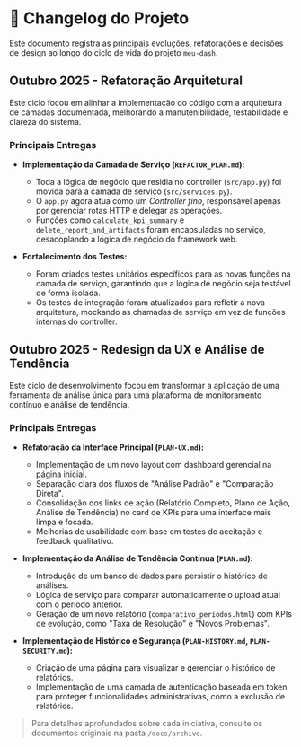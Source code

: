 # 📜 Changelog do Projeto

Este documento registra as principais evoluções, refatorações e decisões de design ao longo do ciclo de vida do projeto `meu-dash`.

## Outubro 2025 - Refatoração Arquitetural

Este ciclo focou em alinhar a implementação do código com a arquitetura de camadas documentada, melhorando a manutenibilidade, testabilidade e clareza do sistema.

### Principais Entregas

- **Implementação da Camada de Serviço (`REFACTOR_PLAN.md`):**
  - Toda a lógica de negócio que residia no controller (`src/app.py`) foi movida para a camada de serviço (`src/services.py`).
  - O `app.py` agora atua como um *Controller fino*, responsável apenas por gerenciar rotas HTTP e delegar as operações.
  - Funções como `calculate_kpi_summary` e `delete_report_and_artifacts` foram encapsuladas no serviço, desacoplando a lógica de negócio do framework web.

- **Fortalecimento dos Testes:**
  - Foram criados testes unitários específicos para as novas funções na camada de serviço, garantindo que a lógica de negócio seja testável de forma isolada.
  - Os testes de integração foram atualizados para refletir a nova arquitetura, mockando as chamadas de serviço em vez de funções internas do controller.

## Outubro 2025 - Redesign da UX e Análise de Tendência

Este ciclo de desenvolvimento focou em transformar a aplicação de uma ferramenta de análise única para uma plataforma de monitoramento contínuo e análise de tendência.

### Principais Entregas

- **Refatoração da Interface Principal (`PLAN-UX.md`):**
  - Implementação de um novo layout com dashboard gerencial na página inicial.
  - Separação clara dos fluxos de "Análise Padrão" e "Comparação Direta".
  - Consolidação dos links de ação (Relatório Completo, Plano de Ação, Análise de Tendência) no card de KPIs para uma interface mais limpa e focada.
  - Melhorias de usabilidade com base em testes de aceitação e feedback qualitativo.

- **Implementação da Análise de Tendência Contínua (`PLAN.md`):**
  - Introdução de um banco de dados para persistir o histórico de análises.
  - Lógica de serviço para comparar automaticamente o upload atual com o período anterior.
  - Geração de um novo relatório (`comparativo_periodos.html`) com KPIs de evolução, como "Taxa de Resolução" e "Novos Problemas".

- **Implementação de Histórico e Segurança (`PLAN-HISTORY.md`, `PLAN-SECURITY.md`):**
  - Criação de uma página para visualizar e gerenciar o histórico de relatórios.
  - Implementação de uma camada de autenticação baseada em token para proteger funcionalidades administrativas, como a exclusão de relatórios.

> Para detalhes aprofundados sobre cada iniciativa, consulte os documentos originais na pasta `/docs/archive`.
